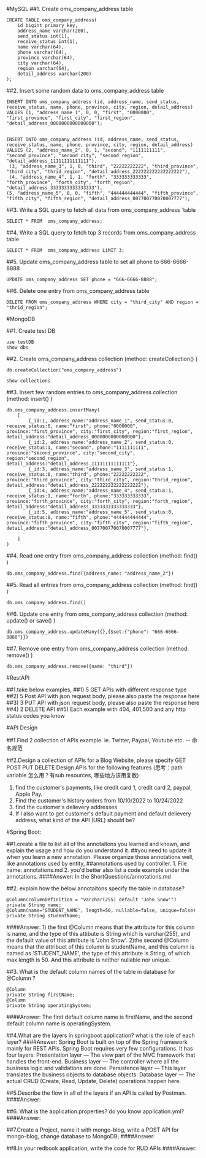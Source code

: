 #MySQL
##1. Create oms_company_address table
```
CREATE TABLE oms_company_address(
	id bigint primary key,
	address_name varchar(200),
	send_status int(1),
	receive_status int(1),
	name varchar(64),
	phone varchar(64),
	province varchar(64),
	city varchar(64),
	region varchar(64),
	detail_address varchar(200)	
);

```

##2. Insert some random data to oms_company_address table
```
INSERT INTO oms_company_address (id, address_name, send_status, receive_status, name, phone, province, city, region, detail_address)
VALUES (1, "address_name_1", 0, 0, "first", "0000000", "first_province", "first_city", "first_region", "detail_address_0000000000000000");


INSERT INTO oms_company_address (id, address_name, send_status, receive_status, name, phone, province, city, region, detail_address)
VALUES (2, "address_name_2", 0, 1, "second", "1111111111", "second_province", "second_city", "second_region", "detail_address_11111111111111"),
 (3, "address_name_3", 1, 0, "third", "22222222222", "third_province", "third_city", "thrid_region", "detail_address_222222222222222222"),
 (4, "address_name_4", 1, 1, "forth", "333333333333", "forth_province", "forth_city", "forth_region", "detail_address_3333333333333333"),
(5, "address_name_5", 0, 0, "fifth", "444444444444", "fifth_province", "fifth_city", "fifth_region", "detail_address_007700770070007777");

```

##3. Write a SQL query to fetch all data from oms_company_address `table
```
SELECT * FROM  oms_company_address;

```

##4. Write a SQL query to fetch top 3 records from oms_company_address table
```
SELECT * FROM  oms_company_address LiMIT 3;
```

##5. Update oms_company_address table to set all phone to 666-6666-8888
```
UPDATE oms_company_address SET phone = "666-6666-8888";

```

##6. Delete one entry from oms_company_address table
```
DELETE FROM oms_company_address WHERE city = "third_city" AND region = "thrid_region";
```

#MongoDB

##1. Create test DB
```
use testDB
show dbs
```

##2. Create oms_company_address collection (method: createCollection() )
```
db.createCollection("oms_company_address")

show collections

```

##3. Insert few random entries to oms_company_address collection (method: insert() )
```
db.oms_company_address.insertMany(
    [
        {_id:1, address_name:"address_name_1", send_status:0, receive_status:0, name:"first", phone:"0000000", province:"first_province", city:"first_city", region:"first_region", detail_address:"detail_address_0000000000000000"},
        {_id:2, address_name:"address_name_2", send_status:0, receive_status:1, name:"second", phone:"1111111111", province:"second_province", city:"second_city", region:"second_region", detail_address:"detail_address_11111111111111"},
        {_id:3, address_name:"address_name_3", send_status:1, receive_status:0, name:"third", phone:"22222222222", province:"third_province", city:"third_city", region:"thrid_region", detail_address:"detail_address_222222222222222222"},
        {_id:4, address_name:"address_name_4", send_status:1, receive_status:1, name:"forth", phone:"333333333333", province:"forth_province", city:"forth_city", region:"forth_region", detail_address:"detail_address_3333333333333333"},
        {_id:5, address_name:"address_name_5", send_status:0, receive_status:0, name:"fifth", phone:"444444444444", province:"fifth_province", city:"fifth_city", region:"fifth_region", detail_address:"detail_address_007700770070007777"},
        
    ]
)

```

##4. Read one entry from oms_company_address collection (method: find() )
```
db.oms_company_address.find({address_name: "address_name_2"})
```

##5. Read all entries from oms_company_address collection (method: find() )
```
db.oms_company_address.find()
```

##6. Update one entry from oms_company_address collection (method: update() or save() )
```
db.oms_company_address.updateMany({},{$set:{"phone": "666-6666-8888"}})
```

##7. Remove one entry from oms_company_address collection (method: remove() )
```
db.oms_company_address.remove({name: "third"})
```



#RestAPI

##1.take below examples,
##1) 5 GET APIs with different response type
##2) 5 Post API with json request body, please also paste the response here
##3) 3 PUT API with json request body, please also paste the response here
##4) 2 DELETE API
##5) Each example with 404, 401,500 and any http status codes you know


#API Design

##1.Find 2 collection of APIs example. ie. Twitter, Paypal, Youtube etc. -- 命名规范

##2.Design a collection of APIs for a Blog Website, please specify GET POST PUT DELETE
Design APIs for the following features (思考：path variable 怎么⽤？有sub resources, 哪些地⽅该⽤复数)
1. find the customer's payments, like credit card 1, credit card 2, paypal, Apple Pay.
2. Find the customer's history orders from 10/10/2022 to 10/24/2022
3. find the customer's delievery addresses
4. If I also want to get customer's default payment and default delievery address, what kind of the API (URL)
   should be?






#Spring Boot:

##1.create a file to list all of the annotaitons you learned and known, and explain the usage and how do you understand it. 
##you need to update it when you learn a new annotation. Please organize those annotations well, like annotations used by entity, 
##annotations used by controller.
    1. File name: annotations.md
    2. you'd better also list a code example under the annotations.
####Answer:
    In the ShortQuestions/annotations.md

##2. explain how the below annotaitons specify the table in database?
```
@Column(columnDefinition = "varchar(255) default 'John Snow'")
private String name;
@Column(name="STUDENT_NAME", length=50, nullable=false, unique=false)
private String studentName;
```
####Answer:
    1) the first @Column means that the attribute for this column is name, and the type of this attibute is String which is 
    varchar(255), and the default value of this attribute is 'John Snow'.
    2)the second @Column means that the attribuet of this column is studentName, and this column is named as 'STUDENT_NAME',
    the type of this attribute is String, of which max length is 50. And this attribute is neither  nullable nor unique.

##3. What is the default column names of the table in database for @Column ?
```
@Column
private String firstName;
@Column
private String operatingSystem;
```
####Answer:
    The first default column name is firstName, and the second default column name is operatingSystem.

##4.What are the layers in springboot application? what is the role of each layer?
####Answer:
      Spring Boot is built on top of the Spring framework mainly for REST APIs. Spring Boot requires very few configurations. It has four layers:
      Presentation layer — The view part of the MVC framework that handles the front-end.
      Business layer — The controller where all the business logic and validations are done.
      Persistence layer — This layer translates the business objects to database objects.
      Database layer — The actual CRUD (Create, Read, Update, Delete) operations happen here.


##5.Describe the flow in all of the layers if an API is called by Postman.
####Answer:


##6. What is the application.properties? do you know application.yml?
####Answer:


##7.Create a Project, name it with mongo-blog, write a POST API for mongo-blog, change database to MongoDB;
####Answer:



##8.In your redbook application, write the code for RUD APIs
####Answer:





